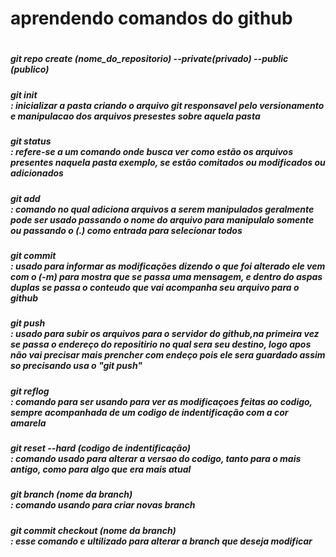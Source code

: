 #

<h1>aprendendo comandos do github</h1>

#
<h5>git repo create (nome_do_repositorio) --private(privado) --public (publico)</h5>
<h5>git init   <br>: inicializar a pasta criando o arquivo git responsavel pelo versionamento e manipulacao dos arquivos presestes sobre aquela pasta</h5>
<h5>git status <br>: refere-se a um comando onde busca ver como estão os arquivos presentes naquela pasta exemplo, se estão comitados ou modificados ou adicionados </h5>
<h5>git add    <br>: comando no qual adiciona arquivos a serem manipulados geralmente pode ser usado passando o nome do arquivo para manipulalo somente ou passando o (.) como entrada para selecionar todos</h5>
<h5>git commit <br>: usado para informar as modificações dizendo o que foi alterado  ele vem com o (-m) para mostra que se passa uma mensagem, e dentro do aspas duplas se passa o conteudo que vai acompanha seu arquivo para o github </h5>
<h5>git push   <br>: usado para subir os arquivos para o servidor do github,na primeira vez se passa o endereço do repositirio no qual sera seu destino, logo apos não vai precisar mais prencher com endeço pois ele sera guardado assim so precisando usa o "git push"</h5>
<h5>git reflog <br>: comando para ser usando para ver as modificaçoes feitas ao codigo, sempre acompanhada de um codigo de indentificação com a cor amarela</h5>
<h5>git reset --hard (codigo de indentificação)<br> : comando usado para alterar a versao do codigo, tanto para o mais antigo, como para algo que era mais atual </h5>
<h5>git branch (nome da branch)<br>: comando usando para criar novas branch </h5>
<h5>git commit checkout (nome da branch)<br>: esse comando e ultilizado para alterar a branch que deseja modificar</h5>
